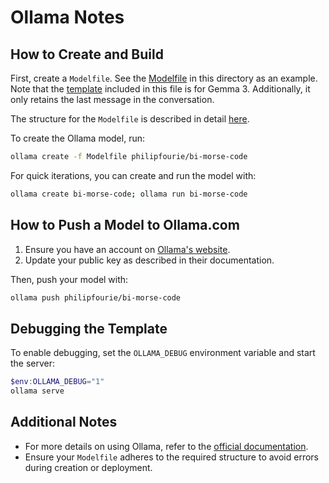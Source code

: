 # Ollama Notes

## How to Create and Build

First, create a `Modelfile`. See the [Modelfile](ModelFile) in this directory as an example. Note that the [template](https://github.com/ollama/ollama/blob/main/docs/template.md) included in this file is for Gemma 3. Additionally, it only retains the last message in the conversation.

The structure for the `Modelfile` is described in detail [here](https://github.com/ollama/ollama/blob/main/docs/modelfile.md).

To create the Ollama model, run:
```bash
ollama create -f Modelfile philipfourie/bi-morse-code
```

For quick iterations, you can create and run the model with:
```bash
ollama create bi-morse-code; ollama run bi-morse-code
```

## How to Push a Model to Ollama.com

1. Ensure you have an account on [Ollama's website](https://ollama.com).
2. Update your public key as described in their documentation.

Then, push your model with:
```bash
ollama push philipfourie/bi-morse-code
```

## Debugging the Template

To enable debugging, set the `OLLAMA_DEBUG` environment variable and start the server:
```powershell
$env:OLLAMA_DEBUG="1"
ollama serve
```

## Additional Notes

- For more details on using Ollama, refer to the [official documentation](https://github.com/ollama/ollama).
- Ensure your `Modelfile` adheres to the required structure to avoid errors during creation or deployment.
